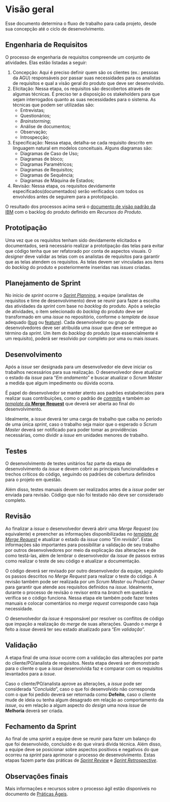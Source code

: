 # Visão geral

Esse documento determina o fluxo de trabalho para cada projeto, desde sua concepção até o ciclo de desenvolvimento.

## Engenharia de Requisitos

O processo de engenharia de requisitos compreende um conjunto de atividades. Elas estão listadas a seguir:

1. Concepção: Aqui é preciso definir quem são os clientes (ex.: pessoas da AGU) responsáveis por passar suas necessidades para os analistas de requisitos e qual a visão geral do produto que deve ser desenvolvido.
2. Elicitação: Nessa etapa, os requisitos são descobertos através de algumas técnicas. É preciso ter a disposição os stakeholders para que sejam interrogados quanto as suas necessidades para o sistema. As técnicas que podem ser utilizadas são:
   * Entrevistas;
   * Questionários;
   * *Brainstorming*;
   * Análise de documentos;
   * Observação;
   * Introspecção;
3. Especificação: Nessa etapa, detalha-se cada requisito descrito em linguagem natural em modelos conceituais. Alguns diagramas são:
   * Diagramas de Caso de Uso;
   * Diagramas de bloco;
   * Diagramas Paramétricos;
   * Diagramas de Requisitos;
   * Diagramas de Sequência;
   * Diagramas de Máquina de Estados;
4. Revisão: Nessa etapa, os requisitos devidamente especificados(documentados) serão verificados com todos os envolvidos antes de seguirem para a prototipação.

O resultado dos processos acima será o [documento de visão padrão da IBM](/docs_templates/doc_visao.md) com o backlog do produto definido em *Recursos do Produto*.

## Prototipação

Uma vez que os requisitos tenham sido devidamente elicitados e documentados, será necessário realizar a prototipação das telas para evitar que código tenha que ser refatorado por conta de aspectos visuais. O *designer* deve validar as telas com os analistas de requisitos para garantir que as telas atendem os requisitos. As telas devem ser vinculadas aos itens do *backlog* do produto e posteriormente inseridas nas *issues* criadas.

## Planejamento de Sprint

No início de *sprint* ocorre o [*Sprint Planning*](https://www.scrum.org/resources/what-is-sprint-planning), a equipe (analistas de requisitos e time de desenvolvimento) deve se reunir para fazer a escolha das atividades da *sprint* com base no *backlog* do produto. Após a seleção de atividades, o item selecionado do *backlog* do produto deve ser transformado em uma *issue* no repositório, conforme o *template* de *issue* adequado ([bug](../issue_templates/bug.md) ou [feature](/issue_templates/feature.md)). Cada desenvolvedor ou grupo de desenvolvedores deve ser atribuída uma *issue* que deve ser entregue ao término da *sprint*. Um item do *backlog* do produto (que essencialmente é um requisito), poderá ser resolvido por completo por uma ou mais *issues*.

## Desenvolvimento

Após a *issue* ser designada para um desenvolvedor ele deve iniciar os trabalhos necessários para sua realização. O desenvolvedor deve atualizar o estado da *issue* para “*Em andamento*” e buscar atualizar o *Scrum Master* a medida que algum impedimento ou dúvida ocorra.

É papel do desenvolvedor se manter atento aos padrões estabelecidos para realizar suas contribuições, como o padrão de [*commits*](/politicas/contribuicao.md#Commits) e também ao [*template* da **Merge Request**](../merge_request_templates/mr_template.md) que deverá ser aberta ao final do desenvolvimento.

Idealmente, a *issue* deverá ter uma carga de trabalho que caiba no período de uma única *sprint*, caso o trabalho seja maior que o esperado o *Scrum Master* deverá ser notificado para poder tomar as providências necessárias, como dividir a *issue* em unidades menores de trabalho.

## Testes

O desenvolvimento de testes unitários faz parte da etapa de desenvolvimento da *issue* e devem cobrir as principais funcionalidades e trechos críticos do código, seguindo os padrões de cobertura definidos para o projeto em questão.

Além disso, testes manuais devem ser realizados antes de a *issue* poder ser enviada para revisão. Código que não foi testado não deve ser considerado completo.

## Revisão

Ao finalizar a *issue* o desenvolvedor deverá abrir uma *Merge Request* (ou equivalente) e preencher as informações disponibilizadas no [*template de Merge Request*](/merge_request_templates/mr_template.md) e atualizar o estado da *issue* como “*Em revisão*”. Estas informações são importantes para possibilitar a validação de seu trabalho por outros desenvolvedores por meio da explicação das alterações e de como testá-las, além de lembrar o desenvolvedor da *issue* de passos extras como realizar o teste de seu código e atualizar a documentação.

O código deverá ser revisado por outro desenvolvedor da equipe, seguindo os passos descritos no *Merge Request* para realizar o teste do código. A revisão também pode ser realizada por um *Scrum Master* ou *Product Owner* para garantir que atende aos requisitos definidos na *issue*. Idealmente, durante o processo de revisão o revisor entra na *branch* em questão e verifica se o código funciona. Nessa etapa ele também pode fazer testes manuais e colocar comentários no *merge request* corresponde caso haja necessidade.

O desenvolvedor da *issue* é responsável por resolver os conflitos de código que impação a realização do *merge* de suas alterações. Quando o *merge* é feito a *issue* deverá ter seu estado atualizado para “*Em validação*”.

## Validação

A etapa final de uma *issue* ocorre com a validação das alterações por parte do cliente/PO/analista de requisitos. Nesta etapa deverá ser demonstrado para o cliente o que a *issue* desenvolvida faz e comparar com os requisitos levantados para a *issue*.

Caso o cliente/PO/analista aprove as alterações, a *issue* pode ser considerada “*Concluída*”, caso o que foi desenvolvido não corresponda com o que foi pedido deverá ser retornada como **Defeito**, caso o cliente mude de ideia ou tenha algum desagrado em relação ao comportamento da *issue*, ou em relação a algum aspecto do *design* uma nova *issue* de **Melhoria** deverá ser criada.

## Fechamento da Sprint

Ao final de uma *sprint* a equipe deve se reunir para fazer um balanço do que foi desenvolvido, concluído e do que virará dívida técnica. Além disso, a equipe deve se posicionar sobre aspectos positivos e negativos do que ocorreu na *sprint* para aprimorar o processo de desenvolvimento. Estas etapas fazem parte das práticas de [*Sprint Review*](https://www.scrum.org/resources/what-is-a-sprint-review) e [*Sprint Retrospective*](https://www.scrum.org/resources/what-is-a-sprint-retrospective).


## Observações finais

Mais informações e recursos sobre o processo ágil estão disponíveis no documento de [Práticas Ágeis](/politicas/praticas-ageis.md).
